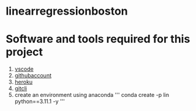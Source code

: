# linearregressionboston
# Software and tools required for this project
1. [vscode](https://code.visualstudio.com/)
2. [githubaccount](https://github.com)
3. [heroku](https://heroku.com)
4. [gitcli](https://git-scm.com/book/en/v2/Getting-Started-The-Commnad-Line)
5. create an environment using anaconda
    '''
    conda create -p  lin python==3.11.1 -y
    '''